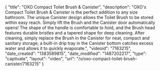 {
    "title": "OXO Compact Toilet Brush & Canister",
    "description": "OXO's Compact Toilet Brush & Canister is the perfect addition to any size bathroom. The unique Canister design allows the Toilet Brush to be stored within easy reach. Simply lift the Brush and the Canister door automatically opens! The shape of the handle is comfortable to hold, and the Brush head features durable bristles and a tapered shape for deep cleaning. After cleaning, simply replace the Brush in the Canister for neat, compact and sanitary storage; a built-in drip tray in the Canister bottom catches excess water and allows it to quickly evaporate.",
    "videoid": "7163215",
    "date_created": "1383589815",
    "date_modified": "1487202217",
    "type": "captivate",
    "layout": "video",
    "url": "\/v\/oxo-compact-toilet-brush-canister\/7163215"
}